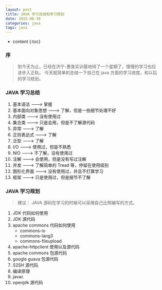 ```yaml
---
layout: post
title: JAVA 学习总结和学习规划
date: 2015-08-30 
categories: java
tags: java
---
```


* content
{:toc}

### 序
> 到今天为止，已经在济宁-惠普实训基地待了一个星期了，慢慢的学习也应该步入正轨。
> 今天就简单的总结一下自己在 java 方面的学习进度，和以后的学习规划。

### JAVA 学习总结
1. 基本语法  ---> 掌握
2. 基本面向对象思想  ---> 了解，但是一些细节处理不好
3. 内部类  ---> 没有使用过
4. 集合类  ---> 只是会用，但是不了解源代码
5. 异常  ---> 了解
6. 正则表达式  ---> 了解
7. 泛型  ---> 了解
8. I/O  ---> 使用过，但是不熟悉
9. NIO  ---> 不了解，没有使用过
10. 注解  ---> 会使用，但是没有写过注解
11. 并发  ---> 了解简单的 Tread 等，停留在使用级别
12. 图形化界面  ---> 没有使用过，并且不打算学习
13. 框架  ---> 只是使用过，但是细节不了解 

### JAVA 学习规划
> 建议： JAVA 源码在学习的时候可以采用自己比照编写的方式。

1. JDK 代码如何使用
1. JDK 源代码
2. apache commons 代码如何使用
    * commons-io
    * commons-lang3
    * commons-fileupload
3. apache-httpclient 使用以及源代码 
2. apache commons 包源代码   
4. google guava 包源代码
3. S2SH  源代码           
2. 编译原理
3. javac
4. openjdk 源代码

